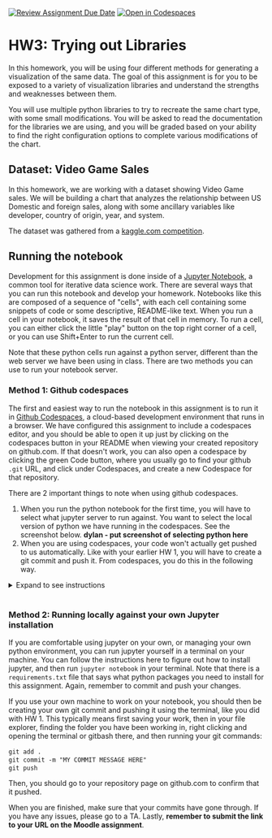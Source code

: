 [![Review Assignment Due Date](https://classroom.github.com/assets/deadline-readme-button-22041afd0340ce965d47ae6ef1cefeee28c7c493a6346c4f15d667ab976d596c.svg)](https://classroom.github.com/a/34jeoVBn)
[![Open in Codespaces](https://classroom.github.com/assets/launch-codespace-2972f46106e565e64193e422d61a12cf1da4916b45550586e14ef0a7c637dd04.svg)](https://classroom.github.com/open-in-codespaces?assignment_repo_id=16309726)
# HW3: Trying out Libraries

In this homework, you will be using four different methods for generating a visualization of the same data.  The goal of this assignment is for you to be exposed to a variety of visualization libraries and understand the strengths and weaknesses between them.  

You will use multiple python libraries to try to recreate the same chart type, with some small modifications.  You will be asked to read the documentation for the libraries we are using, and you will be graded based on your ability to find the right configuration options to complete various modifications of the chart.

## Dataset: Video Game Sales

In this homework, we are working with a dataset showing Video Game sales.  We will be building a chart that analyzes the relationship between US Domestic and foreign sales, along with some ancillary variables like developer, country of origin, year, and system.  

The dataset was gathered from a [kaggle.com competition](https://www.kaggle.com/datasets/gregorut/videogamesales).

## Running the notebook

Development for this assignment is done inside of a [Jupyter Notebook](https://jupyter.org/), a common tool for iterative data science work.  There are several ways that you can run this notebook and develop your homework.  Notebooks like this are composed of a sequence of "cells", with each cell containing some snippets of code or some descriptive, README-like text.  When you run a cell in your notebook, it saves the result of that cell in memory.  To run a cell, you can either click the little "play" button on the top right corner of a cell, or you can use Shift+Enter to run the current cell.

Note that these python cells run against a python server, different than the web server we have been using in class.  There are two methods you can use to run your notebook server.

### Method 1: Github codespaces

The first and easiest way to run the notebook in this assignment is to run it in [Github Codespaces](https://github.com/features/codespaces), a cloud-based development environment that runs in a browser.  We have configured this assignment to include a codespaces editor, and you should be able to open it up just by clicking on the codespaces button in your README when viewing your created repository on github.com.  If that doesn't work, you can also open a codespace by clicking the green Code button, where you usually go to find your github `.git` URL, and click under Codespaces, and create a new Codespace for that repository.

There are 2 important things to note when using github codespaces.

1. When you run the python notebook for the first time, you will have to select what jupyter server to run against.  You want to select the local version of python we have running in the codespaces.  See the screenshot below.  **dylan - put screenshot of selecting python here**
2. When you are using codespaces, your code won't actually get pushed to us automatically.  Like with your earlier HW 1, you will have to create a git commit and push it.  From codespaces, you do this in the following way. 

<details><summary>Expand to see instructions</summary>

1. Click on the "Source Control" tab in the left sidebar

<img src=".images/source_control_tab.png" width="600" />

2. Click the "Stage all changes" button. (This tells git which files you want to include in the next commit.)

<img src=".images/stage_all_changes.png" width="600" />

3. Enter a "commit message". Normally this message would describe the changes you made to the code, but for our projects you can enter anything (but it can't be empty).   **You need to remember to make a commit message!**  If you click the commit button without creating a commit message, it will open a file called something like EDIT_MSG, and it will not push your code and may cause your VS Code to freeze until you close the EDIT_MSG tab.  

Then, click the dropdown on the "Commit" button and select "Commit & Push".

<img src=".images/commit.png" width="600" />
</details>
<br/>

</details>


### Method 2: Running locally against your own Jupyter installation

If you are comfortable using jupyter on your own, or managing your own python environment, you can run jupyter yourself in a terminal on your machine.  You can follow the instructions here to figure out how to install jupyter, and then run `jupyter notebook` in your terminal.  Note that there is a `requirements.txt` file that says what python packages you need to install for this assignment.  Again, remember to commit and push your changes.

If you use your own machine to work on your notebook, you should then be creating your own git commit and pushing it using the terminal, like you did with HW 1.  This typically means first saving your work, then in your file explorer, finding the folder you have been working in, right clicking and opening the terminal or gitbash there, and then running your git commands:

    git add .
    git commit -m "MY COMMIT MESSAGE HERE"
    git push

Then, you should go to your repository page on github.com to confirm that it pushed.


When you are finished, make sure that your commits have gone through.  If you have any issues, please go to a TA.  Lastly, **remember to submit the link to your URL on the Moodle assignment**.

